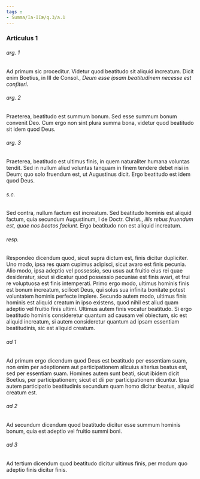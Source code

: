 ```yaml
---
tags : 
- Summa/Ia-IIæ/q.3/a.1
---
```


### Articulus 1

###### arg. 1
Ad primum sic proceditur. Videtur quod beatitudo sit aliquid increatum. Dicit enim Boetius, in III de Consol., *Deum esse ipsam beatitudinem necesse est confiteri*.

###### arg. 2
Praeterea, beatitudo est summum bonum. Sed esse summum bonum convenit Deo. Cum ergo non sint plura summa bona, videtur quod beatitudo sit idem quod Deus.

###### arg. 3
Praeterea, beatitudo est ultimus finis, in quem naturaliter humana voluntas tendit. Sed in nullum aliud voluntas tanquam in finem tendere debet nisi in Deum; quo solo fruendum est, ut Augustinus dicit. Ergo beatitudo est idem quod Deus.

###### s.c.
Sed contra, nullum factum est increatum. Sed beatitudo hominis est aliquid factum, quia secundum Augustinum, I de Doctr. Christ., *illis rebus fruendum est, quae nos beatos faciunt*. Ergo beatitudo non est aliquid increatum.

###### resp.
Respondeo dicendum quod, sicut supra dictum est, finis dicitur dupliciter. Uno modo, ipsa res quam cupimus adipisci, sicut avaro est finis pecunia. Alio modo, ipsa adeptio vel possessio, seu usus aut fruitio eius rei quae desideratur, sicut si dicatur quod possessio pecuniae est finis avari, et frui re voluptuosa est finis intemperati. Primo ergo modo, ultimus hominis finis est bonum increatum, scilicet Deus, qui solus sua infinita bonitate potest voluntatem hominis perfecte implere. Secundo autem modo, ultimus finis hominis est aliquid creatum in ipso existens, quod nihil est aliud quam adeptio vel fruitio finis ultimi. Ultimus autem finis vocatur beatitudo. Si ergo beatitudo hominis consideretur quantum ad causam vel obiectum, sic est aliquid increatum, si autem consideretur quantum ad ipsam essentiam beatitudinis, sic est aliquid creatum.

###### ad 1
Ad primum ergo dicendum quod Deus est beatitudo per essentiam suam, non enim per adeptionem aut participationem alicuius alterius beatus est, sed per essentiam suam. Homines autem sunt beati, sicut ibidem dicit Boetius, per participationem; sicut et dii per participationem dicuntur. Ipsa autem participatio beatitudinis secundum quam homo dicitur beatus, aliquid creatum est.

###### ad 2
Ad secundum dicendum quod beatitudo dicitur esse summum hominis bonum, quia est adeptio vel fruitio summi boni.

###### ad 3
Ad tertium dicendum quod beatitudo dicitur ultimus finis, per modum quo adeptio finis dicitur finis.

